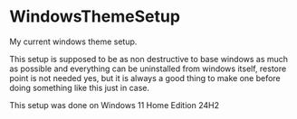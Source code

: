 # WindowsThemeSetup
My current windows theme setup.

This setup is supposed to be as non destructive to base windows as much as possible and everything can be uninstalled from windows itself, restore point is not needed yes, but it is always a good thing to make one before doing something like this just in case.

This setup was done on Windows 11 Home Edition 24H2 


